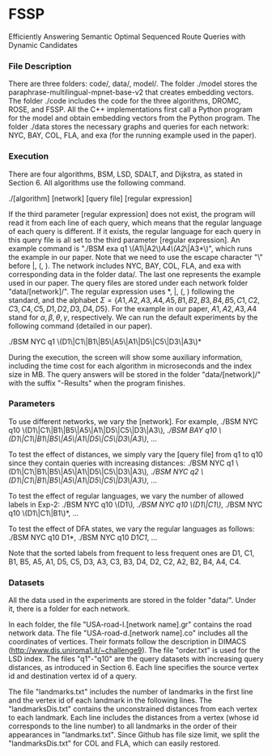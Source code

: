 # FSSP

Efficiently Answering Semantic Optimal Sequenced Route Queries with Dynamic Candidates

### File Description

There are three folders: code/, data/, model/. The folder ./model stores the paraphrase-multilingual-mpnet-base-v2 that creates embedding vectors. The folder ./code includes the code for the three algorithms, DROMC, ROSE, and FSSP. All the C++ implementations first call a Python program for the model and obtain embedding vectors from the Python program. The folder ./data stores the necessary graphs and queries for each network: NYC, BAY, COL, FLA, and exa (for the running example used in the paper). 

### Execution

There are four algorithms, BSM, LSD, SDALT, and Dijkstra, as stated in Section 6. All algorithms use the following command.

./[algorithm] [network] [query file] [regular expression]

If the third parameter [regular expression] does not exist, the program will read it from each line of each query, which means that the regular language of each query is different. If it exists, the regular language for each query in this query file is all set to the third parameter [regular expression]. An example command is "./BSM exa q1 \\(A1\\|A2\\)*A4\\(A2*\\|A3*\\)", which runs the example in our paper. Note that we need to use the escape character "\\" before |, (, ). The network includes NYC, BAY, COL, FLA, and exa with corresponding data in the folder data/. The last one represents the example used in our paper. The query files are stored under each network folder "data/[network]/". The regular expression uses *, |, (, ) following the standard, and the alphabet $\Sigma=\{A1, A2, A3, A4, A5, B1, B2, B3, B4, B5, C1, C2, C3, C4, C5, D1, D2, D3, D4, D5\}$. For the example in our paper, $A1, A2, A3, A4$ stand for $\alpha,\beta,\theta,\gamma$, respectively. We can run the default experiments by the following command (detailed in our paper).

./BSM NYC q1 \\(D1\\|C1\\|B1\\|B5\\|A5\\|A1\\|D5\\|C5\\|D3\\|A3\\)*

During the execution, the screen will show some auxiliary information, including the time cost for each algorithm in microseconds and the index size in MB. The query answers will be stored in the folder "data/[network]/" with the suffix "-Results" when the program finishes.

### Parameters

To use different networks, we vary the [network]. For example, ./BSM NYC q10 \\(D1\\|C1\\|B1\\|B5\\|A5\\|A1\\|D5\\|C5\\|D3\\|A3\\)*, ./BSM BAY q10 \\(D1\\|C1\\|B1\\|B5\\|A5\\|A1\\|D5\\|C5\\|D3\\|A3\\)*, ...

To test the effect of distances, we simply vary the [query file] from q1 to q10 since they contain queries with increasing distances: ./BSM NYC q1 \\(D1\\|C1\\|B1\\|B5\\|A5\\|A1\\|D5\\|C5\\|D3\\|A3\\)*, ./BSM NYC q2 \\(D1\\|C1\\|B1\\|B5\\|A5\\|A1\\|D5\\|C5\\|D3\\|A3\\)*, ...

To test the effect of regular languages, we vary the number of allowed labels in Exp-2: ./BSM NYC q10 \\(D1\\)*, ./BSM NYC q10 \\(D1\\|C1\\)*, ./BSM NYC q10 \\(D1\\|C1\\|B1\\)*, ...

To test the effect of DFA states, we vary the regular languages as follows: ./BSM NYC q10 D1*, ./BSM NYC q10 D1*C1*, ...

Note that the sorted labels from frequent to less frequent ones are D1, C1, B1, B5, A5, A1, D5, C5, D3, A3, C3, B3, D4, D2, C2, A2, B2, B4, A4, C4.

### Datasets

All the data used in the experiments are stored in the folder "data/". Under it, there is a folder for each network. 

In each folder, the file "USA-road-l.[network name].gr" contains the road network data. The file "USA-road-d.[network name].co" includes all the coordinates of vertices. Their formats follow the description in DIMACS (http://www.dis.uniroma1.it/~challenge9). The file "order.txt" is used for the LSD index. The files "q1"-"q10" are the query datasets with increasing query distances, as introduced in Section 6. Each line specifies the source vertex id and destination vertex id of a query. 

The file "landmarks.txt" includes the number of landmarks in the first line and the vertex id of each landmark in the following lines. The "landmarksDis.txt" contains the unconstrained distances from each vertex to each landmark. Each line includes the distances from a vertex (whose id corresponds to the line number) to all landmarks in the order of their appearances in "landmarks.txt". Since Github has file size limit, we split the "landmarksDis.txt" for COL and FLA, which can easily restored.

